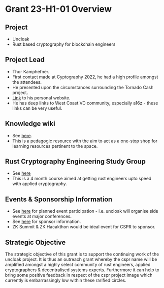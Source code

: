 # Grant 23-H1-01 Overview

## Project

* Uncloak
* Rust based cryptography for blockchain engineers

## Project Lead

* Thor Kamphefner.
* First contact made at Cyptography 2022, he had a high profile amongst the attendees. 
* He presented upon the circumstances surrounding the Tornado Cash project.
* [Link](https://thork.net/) to his personal website.
* He has deep links to West Coast VC community, especially a16z - these links can be very useful.

## Knowledge wiki

* See [here](https://uncloak.org).
* This is a pedagogic resource with the aim to act as a one-stop shop for learning resources pertinent to the space.

## Rust Cryptography Engineering Study Group

* See [here](https://uncloak.org/courses/rust+cryptography+engineering/course-Rust+Cryptography+Engineering+Study+Group+Syllabus)
* This is a 4 month course aimed at getting rust engineers upto speed with applied cryptography.

## Events & Sponsorship Information

* See [here](https://hackmd.io/@thor314/rkdsG6mOo#What-Other-Events) for planned event participation - i.e. uncloak will organise side events at major conferences.
* See [here](https://hackmd.io/@thor314/rkdsG6mOo#Uncloak-Sponsorship) for sponsor information.
* ZK Summit & ZK Hacakthon would be ideal event for CSPR to sponsor.

## Strategic Objective

The strategic objective of this grant is to support the continuing work of the uncloak project.  It is thus an outreach grant whereby the cspr name will be amplified amongst a highly select community of rust engineers, applied cryptographers & decentralised systems experts.  Furthermore it can help to bring some positive feedback in respect of the cspr project image which currently is embarrassingly low within these rarified circles.
